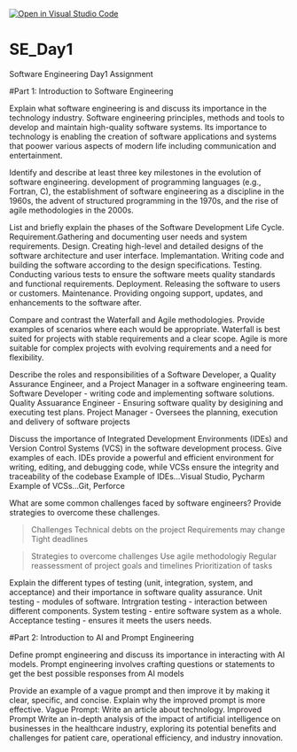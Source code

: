 [![Open in Visual Studio Code](https://classroom.github.com/assets/open-in-vscode-2e0aaae1b6195c2367325f4f02e2d04e9abb55f0b24a779b69b11b9e10269abc.svg)](https://classroom.github.com/online_ide?assignment_repo_id=15546287&assignment_repo_type=AssignmentRepo)
# SE_Day1
Software Engineering Day1 Assignment

#Part 1: Introduction to Software Engineering

Explain what software engineering is and discuss its importance in the technology industry.
Software engineering principles, methods and tools to develop and maintain high-quality software systems. Its importance to technology is enabling the creation of software applications and systems that poower various aspects of modern life including communication and entertainment.

Identify and describe at least three key milestones in the evolution of software engineering.
development of programming languages (e.g., Fortran, C), 
the establishment of software engineering as a discipline in the 1960s, 
the advent of structured programming in the 1970s, and the rise of agile methodologies in the 2000s.


List and briefly explain the phases of the Software Development Life Cycle.
Requirement.Gathering and documenting user needs and system requirements.
Design.  Creating high-level and detailed designs of the software architecture and user interface.
Implemantation. Writing code and building the software according to the design specifications.
Testing. Conducting various tests to ensure the software meets quality standards and functional requirements.
Deployment.  Releasing the software to users or customers.
Maintenance.  Providing ongoing support, updates, and enhancements to the software after.

Compare and contrast the Waterfall and Agile methodologies. Provide examples of scenarios where each would be appropriate.
Waterfall is best suited for projects with stable requirements and a clear scope. Agile is more suitable for complex projects with evolving requirements and a need for flexibility. 

Describe the roles and responsibilities of a Software Developer, a Quality Assurance Engineer, and a Project Manager in a software engineering team.
Software Developer - writing code and implementing software solutions.
Quality Assuarance Engineer - Ensuring software quality by desigining and executing test plans.
Project Manager - Oversees the planning, execution and delivery of software projects

Discuss the importance of Integrated Development Environments (IDEs) and Version Control Systems (VCS) in the software development process. Give examples of each.
IDEs provide a powerful and efficient environment for writing, editing, and debugging code, while VCSs ensure the integrity and traceability of the codebase
Example of IDEs...Visual Studio, Pycharm
Example of VCSs...Git, Perforce

What are some common challenges faced by software engineers? Provide strategies to overcome these challenges.
>Challenges
Technical debts on the project
Requirements may change
Tight deadlines

>Strategies to overcome challenges
Use agile methodologiy
Regular reassessment of project goals and timelines
Prioritization of tasks

Explain the different types of testing (unit, integration, system, and acceptance) and their importance in software quality assurance.
Unit testing - modules of software.
Intrgration testing - interaction between different components.
System testing - entire software system as a whole.
Acceptance testing - ensures it meets the users needs.

#Part 2: Introduction to AI and Prompt Engineering


Define prompt engineering and discuss its importance in interacting with AI models.
Prompt engineering involves crafting questions or statements to get the best possible responses from AI models

Provide an example of a vague prompt and then improve it by making it clear, specific, and concise. Explain why the improved prompt is more effective.
Vague Prompt:
Write an article about technology.
Improved Prompt
Write an in-depth analysis of the impact of artificial intelligence on businesses in the healthcare industry, exploring its potential benefits and challenges for patient care, operational efficiency, and industry innovation.



